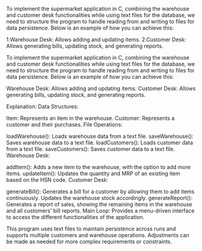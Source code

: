 To implement the supermarket application in C, combining the warehouse and customer desk functionalities while using text files for the database, we need to structure the program to handle reading from and writing to files for data persistence. Below is an example of how you can achieve this:

1.Warehouse Desk: Allows adding and updating items.
2.Customer Desk: Allows generating bills, updating stock, and generating reports.


To implement the supermarket application in C, combining the warehouse and customer desk functionalities while using text files for the database, we need to structure the program to handle reading from and writing to files for data persistence. Below is an example of how you can achieve this:

Warehouse Desk: Allows adding and updating items.
Customer Desk: Allows generating bills, updating stock, and generating reports.

Explanation:
Data Structures:

Item: Represents an item in the warehouse.
Customer: Represents a customer and their purchases.
File Operations:

loadWarehouse(): Loads warehouse data from a text file.
saveWarehouse(): Saves warehouse data to a text file.
loadCustomers(): Loads customer data from a text file.
saveCustomers(): Saves customer data to a text file.
Warehouse Desk:

addItem(): Adds a new item to the warehouse, with the option to add more items.
updateItem(): Updates the quantity and MRP of an existing item based on the HSN code.
Customer Desk:

generateBill(): Generates a bill for a customer by allowing them to add items continuously. Updates the warehouse stock accordingly.
generateReport(): Generates a report of sales, showing the remaining items in the warehouse and all customers' bill reports.
Main Loop: Provides a menu-driven interface to access the different functionalities of the application.

This program uses text files to maintain persistence across runs and supports multiple customers and warehouse operations.
Adjustments can be made as needed for more complex requirements or constraints.
